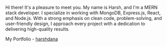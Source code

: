 Hi there! It's a pleasure to meet you. My name is Harsh, and I'm a MERN stack developer. I specialize in working with MongoDB, Express.js, React, and Node.js. With a strong emphasis on clean code, problem-solving, and user-friendly design, I approach every project with a dedication to delivering high-quality results.

My Portfolio - [harshdana]( harshdana.vercel.app )




<!---
harshyadavone/harshyadavone is a ✨ special ✨ repository because its `README.md` (this file) appears on your GitHub profile.
You can click the Preview link to take a look at your changes.
--->
